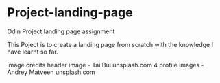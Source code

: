 # Project-landing-page
Odin Project landing page assignment

This Poject is to create a landing page from scratch with the knowledge I have learnt so far.


image credits
header image - Tai Bui    unsplash.com
4 profile images - Andrey Matveen     unsplash.com
